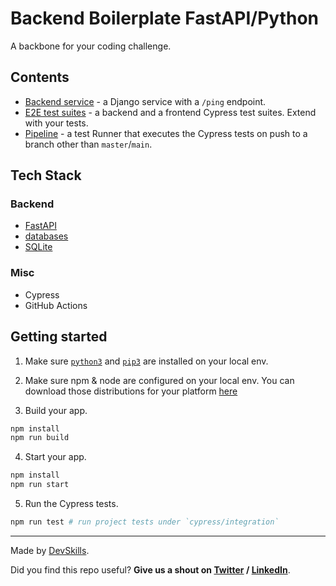 # Backend Boilerplate FastAPI/Python

A backbone for your coding challenge.

## Contents

- [Backend service](app-backend) - a Django service with a `/ping` endpoint.
- [E2E test suites](cypress/integration) - a backend and a frontend Cypress test suites. Extend with your tests.
- [Pipeline](.github/workflows/tests.yml) - a test Runner that executes the Cypress tests on push to a branch other than `master`/`main`.

## Tech Stack

### Backend

- [FastAPI](https://fastapi.tiangolo.com)
- [databases](https://pypi.org/project/databases/)
- [SQLite](https://www.sqlite.org/index.html)

### Misc

- Cypress
- GitHub Actions

## Getting started

1. Make sure [`python3`](https://www.python.org/downloads/) and [`pip3`](https://pip.pypa.io/en/stable/installing/) are installed on your local env.

2. Make sure npm & node are configured on your local env. You can download those distributions for your platform [here](https://nodejs.org/en/download/)

3. Build your app.

```bash
npm install
npm run build
```

4. Start your app.

```bash
npm install
npm run start
```

5. Run the Cypress tests.

```bash
npm run test # run project tests under `cypress/integration`
```

---

Made by [DevSkills](https://devskills.co).

Did you find this repo useful? **Give us a shout on [Twitter](https://twitter.com/DevSkillsHQ) / [LinkedIn](https://www.linkedin.com/company/devskills)**.
